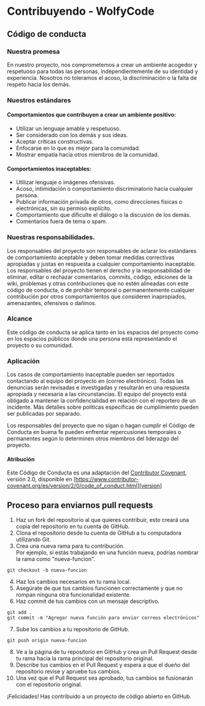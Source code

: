 # Contribuyendo - WolfyCode

## Código de conducta

### Nuestra promesa
En nuestro proyecto, nos comprometemos a crear un ambiente acogedor y respetuoso para todas las personas, independientemente de su identidad y experiencia. Nosotros no toleramos el acoso, la discriminación o la falta de respeto hacia los demás.

### Nuestros estándares

#### Comportamientos que contribuyen a crear un ambiente positivo:
* Utilizar un lenguaje amable y respetuoso.
* Ser considerado con los demás y sus ideas.
* Aceptar críticas constructivas.
* Enfocarse en lo que es mejor para la comunidad.
* Mostrar empatía hacia otros miembros de la comunidad.
#### Comportamientos inaceptables:
* Utilizar lenguaje o imágenes ofensivas.
* Acoso, intimidación o comportamiento discriminatorio hacia cualquier persona.
* Publicar información privada de otros, como direcciones físicas o electrónicas, sin su permiso explícito.
* Comportamiento que dificulte el diálogo o la discusión de los demás.
* Comentarios fuera de tema o spam.

### Nuestras responsabilidades.
Los responsables del proyecto son responsables de aclarar los estándares de comportamiento aceptable y deben tomar medidas correctivas apropiadas y justas en respuesta a cualquier comportamiento inaceptable.
Los responsables del proyecto tienen el derecho y la responsabilidad de eliminar, editar o rechazar comentarios, commits, código, ediciones de la wiki, problemas y otras contribuciones que no estén alineadas con este código de conducta, o de prohibir temporal o permanentemente cualquier contribución por otros comportamientos que consideren inapropiados, amenazantes, ofensivos o dañinos.

### Alcance

Este código de conducta se aplica tanto en los espacios del proyecto como en los espacios públicos donde una persona está representando el proyecto o su comunidad.

### Aplicación

Los casos de comportamiento inaceptable pueden ser reportados contactando al equipo del proyecto en (correo electrónico). Todas las denuncias serán revisadas e investigadas y resultarán en una respuesta apropiada y necesaria a las circunstancias. El equipo del proyecto está obligado a mantener la confidencialidad en relación con el reportero de un incidente. Más detalles sobre políticas específicas de cumplimiento pueden ser publicadas por separado.

Los responsables del proyecto que no sigan o hagan cumplir el Código de Conducta en buena fe pueden enfrentar repercusiones temporales o permanentes según lo determinen otros miembros del liderazgo del proyecto.

#### Atribución

Este Código de Conducta es una adaptación del [Contributor Covenant][homepage], versión 2.0, disponible en [https://www.contributor-covenant.org/es/version/2/0/code_of_conduct.html][version]

[homepage]: https://www.contributor-covenant.org
[version]: https://www.contributor-covenant.org/es/version/2/0/code_of_conduct.html

## Proceso para enviarnos pull requests
1. Haz un fork del repositorio al que quieres contribuir, esto creará una copia del repositorio en tu cuenta de GitHub.
2. Clona el repositorio desde tu cuenta de GitHub a tu computadora utilizando Git.
3. Crea una nueva rama para tu contribución.  
  Por ejemplo, si estás trabajando en una función nueva, podrías nombrar la rama como "nueva-funcion".  
  ```
  git checkout -b nueva-funcion
  ```
4. Haz los cambios necesarios en tu rama local.
5. Asegúrate de que tus cambios funcionen correctamente y que no rompan ninguna otra funcionalidad existente.
6. Haz commit de tus cambios con un mensaje descriptivo.
  ```
  git add .
  git commit -m "Agregar nueva función para enviar correos electrónicos"
  ```
7. Sube los cambios a tu repositorio de GitHub.
  ```
  git push origin nueva-funcion
  ```
8. Ve a la página de tu repositorio en GitHub y crea un Pull Request desde tu rama hacia la rama principal del repositorio original.
9. Describe tus cambios en el Pull Request y espera a que el dueño del repositorio revise y apruebe tus cambios.
10. Una vez que el Pull Request sea aprobado, tus cambios se fusionarán con el repositorio original.

¡Felicidades! Has contribuido a un proyecto de código abierto en GitHub.

